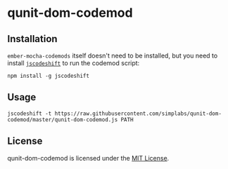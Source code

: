
qunit-dom-codemod
==============================================================================

Installation
------------------------------------------------------------------------------

`ember-mocha-codemods` itself doesn't need to be installed, but you need to
install [`jscodeshift`](https://github.com/facebook/jscodeshift) to run the
codemod script:

```
npm install -g jscodeshift
```


Usage
------------------------------------------------------------------------------

```
jscodeshift -t https://raw.githubusercontent.com/simplabs/qunit-dom-codemod/master/qunit-dom-codemod.js PATH
```


License
------------------------------------------------------------------------------
qunit-dom-codemod is licensed under the [MIT License](LICENSE).
